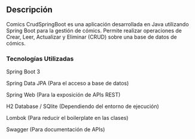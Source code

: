 
## Descripción

Comics CrudSpringBoot es una aplicación desarrollada en Java utilizando Spring Boot para la gestión de cómics. Permite realizar operaciones de Crear, Leer, Actualizar y Eliminar (CRUD) sobre una base de datos de cómics.

### Tecnologías Utilizadas


Spring Boot 3

Spring Data JPA (Para el acceso a base de datos)

Spring Web (Para la exposición de APIs REST)

H2 Database / SQlite (Dependiendo del entorno de ejecución)

Lombok (Para reducir el boilerplate en las clases)

Swagger (Para documentación de APIs)
